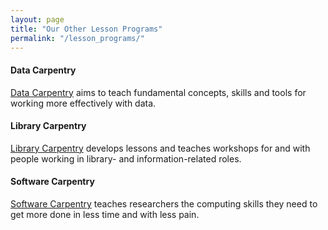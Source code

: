 ```yaml
---
layout: page
title: "Our Other Lesson Programs"
permalink: "/lesson_programs/"
---
```



#### Data Carpentry
[Data Carpentry](https://datacarpentry.org/) aims to teach fundamental concepts, skills and tools for working more effectively with data.

#### Library Carpentry
[Library Carpentry](https://librarycarpentry.org/) develops lessons and teaches workshops for and with people working in library- and information-related roles. 

#### Software Carpentry
[Software Carpentry](https://software-carpentry.org/) teaches researchers the computing skills they need to get more done in less time and with less pain.

